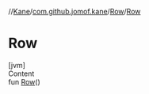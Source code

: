 //[Kane](../../index.md)/[com.github.jomof.kane](../index.md)/[Row](index.md)/[Row](-row.md)



# Row  
[jvm]  
Content  
fun [Row](-row.md)()  




